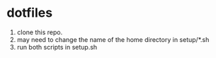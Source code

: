 # dotfiles
1. clone this repo.
2. may need to change the name of the home directory in setup/*.sh
3. run both scripts in setup.sh

